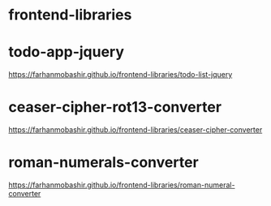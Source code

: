 # frontend-libraries

# todo-app-jquery

https://farhanmobashir.github.io/frontend-libraries/todo-list-jquery

# ceaser-cipher-rot13-converter

https://farhanmobashir.github.io/frontend-libraries/ceaser-cipher-converter

# roman-numerals-converter

https://farhanmobashir.github.io/frontend-libraries/roman-numeral-converter
